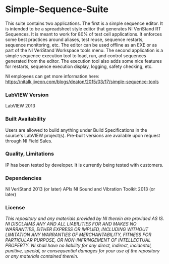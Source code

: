Simple-Sequence-Suite
===================

This suite contains two applications.  The first is a simple sequence editor.  It is intended to be a spreadsheet style editor that generates NI VeriStand RT Sequences.  It is meant to work for 80% of test cell applications.  It enforces some best practices around aliases, test reuse, sequence restarts, sequence monitoring, etc.  The editor can be used offline as an EXE or as part of the NI VeriStand Workspace tools menu. The second application is a simple sequence execution tool to load, run, and control sequences generated from the editor.  The execution tool also adds some nice features for restarts, sequence execution display, logging, safety checking, etc.

NI employees can get more information here:
https://nitalk.jiveon.com/blogs/deaton/2015/03/17/simple-sequence-tools

### LabVIEW Version ###

LabVIEW 2013

### Built Availability ###

Users are allowed to build anything under Build Specifications in the source's LabVIEW project(s).  Pre-built versions are available upon request through NI Field Sales. 

### Quality, Limitations ###

IP has been tested by developer. It is currently being tested with customers.

### Dependencies ###

NI VeriStand 2013 (or later) APIs
NI Sound and Vibration Toolkit 2013 (or later)

### License ###

*This repository and any materials provided by NI therein are provided AS IS. NI DISCLAIMS ANY AND ALL LIABILITIES FOR AND MAKES NO WARRANTIES, EITHER EXPRESS OR IMPLIED, INCLUDING WITHOUT LIMITATION ANY WARRANTIES OF MERCHANTABILITY, FITNESS FOR  PARTICULAR PURPOSE, OR NON-INFRINGEMENT OF INTELLECTUAL PROPERTY. NI shall have no liability for any direct, indirect, incidental, punitive, special, or consequential damages for your use of the repository or any materials contained therein.*
